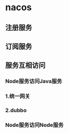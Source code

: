 # nacos

## 注册服务

## 订阅服务

## 服务互相访问

### Node服务访问Java服务
  ### 1.统一网关
  ### 2.dubbo

### Node服务访问Node服务